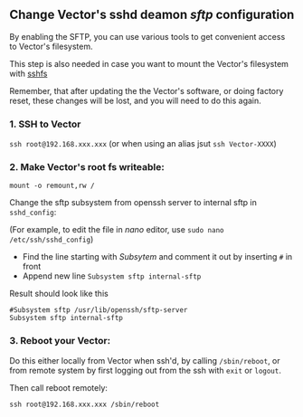 
## Change Vector's sshd deamon *sftp* configuration

By enabling the SFTP, you can use various tools to get convenient access to Vector's filesystem.

This step is also needed in case you want to mount the Vector's filesystem with [sshfs](https://github.com/cyb3rdog/vector-oskr-notes/blob/main/vector-sshfs.md)

Remember, that after updating the the Vector's software, or doing factory reset, these changes will be lost, and you will need to do this again.


### 1. SSH to Vector

`ssh root@192.168.xxx.xxx` (or when using an alias jsut `ssh Vector-XXXX`)

### 2. Make Vector's root fs writeable:

`mount -o remount,rw /`

Change the sftp subsystem from openssh server to internal sftp in `sshd_config`:

(For example, to edit the file in *nano* editor, use `sudo nano /etc/ssh/sshd_config`)

- Find the line starting with *Subsytem* and comment it out by inserting `#` in front
- Append new line `Subsystem sftp internal-sftp`

Result should look like this

```
#Subsystem sftp /usr/lib/openssh/sftp-server
Subsystem sftp internal-sftp
```

### 3. Reboot your Vector:

Do this either locally from Vector when ssh'd, by calling `/sbin/reboot`, or from remote system by first logging out from the ssh with `exit` or `logout`.

Then call reboot remotely:

`ssh root@192.168.xxx.xxx /sbin/reboot`


